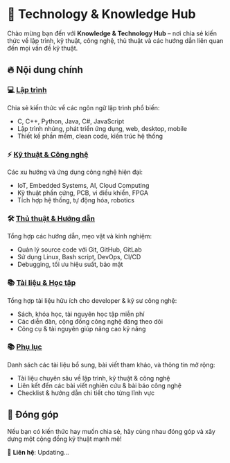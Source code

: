 # 📌 Technology & Knowledge Hub

Chào mừng bạn đến với **Knowledge & Technology Hub** – nơi chia sẻ kiến thức về lập trình, kỹ thuật, công nghệ, thủ thuật và các hướng dẫn liên quan đến mọi vấn đề kỹ thuật.

## 🔥 Nội dung chính
### 💻 [Lập trình](./docs/programming.md)
Chia sẻ kiến thức về các ngôn ngữ lập trình phổ biến:
- C, C++, Python, Java, C#, JavaScript
- Lập trình nhúng, phát triển ứng dụng, web, desktop, mobile
- Thiết kế phần mềm, clean code, kiến trúc hệ thống

### ⚡ [Kỹ thuật & Công nghệ](./docs/technology.md)
Các xu hướng và ứng dụng công nghệ hiện đại:
- IoT, Embedded Systems, AI, Cloud Computing
- Kỹ thuật phần cứng, PCB, vi điều khiển, FPGA
- Tích hợp hệ thống, tự động hóa, robotics

### 🛠 [Thủ thuật & Hướng dẫn](./docs/tutorials.md)
Tổng hợp các hướng dẫn, mẹo vặt và kinh nghiệm:
- Quản lý source code với Git, GitHub, GitLab
- Sử dụng Linux, Bash script, DevOps, CI/CD
- Debugging, tối ưu hiệu suất, bảo mật

### 📚 [Tài liệu & Học tập](./docs/resources.md)
Tổng hợp tài liệu hữu ích cho developer & kỹ sư công nghệ:
- Sách, khóa học, tài nguyên học tập miễn phí
- Các diễn đàn, cộng đồng công nghệ đáng theo dõi
- Công cụ & tài nguyên giúp nâng cao kỹ năng

### 📚 [Phụ lục](./docs/phu-luc.md)
Danh sách các tài liệu bổ sung, bài viết tham khảo, và thông tin mở rộng:
- Tài liệu chuyên sâu về lập trình, kỹ thuật & công nghệ
- Liên kết đến các bài viết nghiên cứu & bài báo công nghệ
- Checklist & hướng dẫn chi tiết cho từng lĩnh vực

## 🤝 Đóng góp
Nếu bạn có kiến thức hay muốn chia sẻ, hãy cùng nhau đóng góp và xây dựng một cộng đồng kỹ thuật mạnh mẽ!  

📩 **Liên hệ**: Updating...
